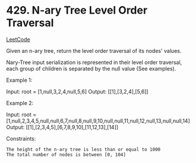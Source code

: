 # 429. N-ary Tree Level Order Traversal

[LeetCode](https://leetcode.com/problems/n-ary-tree-level-order-traversal/)

Given an n-ary tree, return the level order traversal of its nodes' values.

Nary-Tree input serialization is represented in their level order traversal, each group of children is separated by the null value (See examples).

 

Example 1:

Input: root = [1,null,3,2,4,null,5,6]
Output: [[1],[3,2,4],[5,6]]

Example 2:

Input: root = [1,null,2,3,4,5,null,null,6,7,null,8,null,9,10,null,null,11,null,12,null,13,null,null,14]
Output: [[1],[2,3,4,5],[6,7,8,9,10],[11,12,13],[14]]

 

Constraints:

    The height of the n-ary tree is less than or equal to 1000
    The total number of nodes is between [0, 104]

